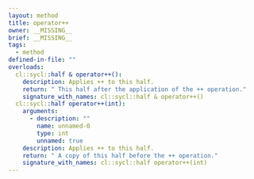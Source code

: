 ```yaml
---
layout: method
title: operator++
owner: __MISSING__
brief: __MISSING__
tags:
  - method
defined-in-file: ""
overloads:
  cl::sycl::half & operator++():
    description: Applies ++ to this half.
    return: " This half after the application of the ++ operation."
    signature_with_names: cl::sycl::half & operator++()
  cl::sycl::half operator++(int):
    arguments:
      - description: ""
        name: unnamed-0
        type: int
        unnamed: true
    description: Applies ++ to this half.
    return: " A copy of this half before the ++ operation."
    signature_with_names: cl::sycl::half operator++(int)
---
```

